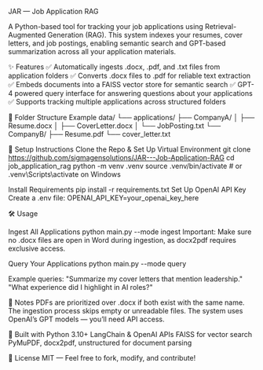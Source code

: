 JAR — Job Application RAG

A Python-based tool for tracking your job applications using Retrieval-Augmented Generation (RAG). This system indexes your resumes, cover letters, and job postings, enabling semantic search and GPT-based summarization across all your application materials.

✨ Features
✅ Automatically ingests .docx, .pdf, and .txt files from application folders
✅ Converts .docx files to .pdf for reliable text extraction
✅ Embeds documents into a FAISS vector store for semantic search
✅ GPT-4 powered query interface for answering questions about your applications
✅ Supports tracking multiple applications across structured folders

📂 Folder Structure Example
data/
└── applications/
    ├── CompanyA/
    │   ├── Resume.docx
    │   ├── CoverLetter.docx
    │   └── JobPosting.txt
    └── CompanyB/
        ├── Resume.pdf
        └── cover_letter.txt

🚀 Setup Instructions
Clone the Repo & Set Up Virtual Environment
git clone https://github.com/sigmagensolutions/JAR---Job-Application-RAG
cd job_application_rag
python -m venv .venv
source .venv/bin/activate  # or .venv\Scripts\activate on Windows

Install Requirements
pip install -r requirements.txt
Set Up OpenAI API Key
Create a .env file:
OPENAI_API_KEY=your_openai_key_here

🛠️ Usage

Ingest All Applications
python main.py --mode ingest
Important: Make sure no .docx files are open in Word during ingestion, as docx2pdf requires exclusive access.

Query Your Applications
python main.py --mode query

Example queries:
"Summarize my cover letters that mention leadership."
"What experience did I highlight in AI roles?"

📝 Notes
PDFs are prioritized over .docx if both exist with the same name.
The ingestion process skips empty or unreadable files.
The system uses OpenAI’s GPT models — you’ll need API access.

🤖 Built with
Python 3.10+
LangChain & OpenAI APIs
FAISS for vector search
PyMuPDF, docx2pdf, unstructured for document parsing

📄 License
MIT — Feel free to fork, modify, and contribute!